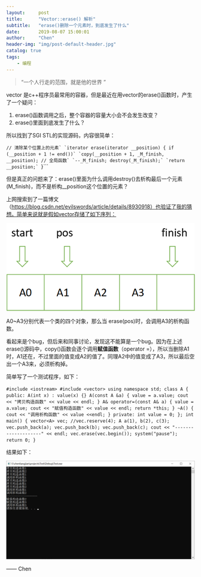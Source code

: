 ```yaml
---
layout:     post
title:      "Vector::erase() 解析"
subtitle:   "erase()删除一个元素时，到底发生了什么"
date:       2019-08-07 15:00:01
author:     "Chen"
header-img: "img/post-default-header.jpg"
catalog: true
tags:
    - 编程
---
```


> “一个人行走的范围，就是他的世界 ”



vector 是c++程序员最常用的容器，但是最近在用vector的erase()函数时，产生了一个疑问：

1.  erase()函数调用之后，整个容器的容量大小会不会发生改变？
2.  erase()里面到底发生了什么？

所以找到了SGI STL的实现源码，内容很简单：

``// 清除某个位置上的元素`
`iterator erase(iterator __position) {
	if (__position + 1 != end())`
		`copy(__position + 1, _M_finish, __position); // 全局函数`
	`--_M_finish;
	destroy(_M_finish);`
	`return __position;`
``}```

但是真正的问题来了：erase()里面为什么调用destroy()去析构最后一个元素(M_finish)，而不是析构__position这个位置的元素？

上网搜索到了一篇博文（https://blog.csdn.net/evilswords/article/details/8930918）也验证了我的猜想。简单来说就是假如vector存储了如下序列：

![](/img/in-post/open-source-license.png)

A0~A3分别代表一个类的四个对象，那么当 erase(pos)时，会调用A3的析构函数。

看起来是个bug，但后来和同事讨论，发现这不能算是一个bug。因为在上述erase()源码中，copy()函数会逐个调用**赋值函数**（operator =），所以当删除A1时，A1还在，不过里面的值变成A2的值了。同理A2中的值变成了A3，所以最后空出一个A3来，必须析构掉。

简单写了一个测试程序，如下：

`#include <iostream>
#include <vector>
using namespace std;
class A {
public:
	A(int x) : value(x) {}
	A(const A &a) {
		value = a.value;
		cout << "拷贝构造函数" << value << endl;
	}
	A& operator=(const A& a) {
		value = a.value;
		cout << "赋值构造函数" << value << endl;
		return *this;
	}
	~A() {
		cout << "调用析构函数" << value <<endl;
	}
private:
	int value = 0;
};
int main()
{
	vector<A> vec;
	//vec.reserve(4);
	A a(1), b(2), c(3);
	vec.push_back(a);
	vec.push_back(b);
	vec.push_back(c);
	cout << "--------------------" << endl;
	vec.erase(vec.begin());
	system("pause");
	return 0;
}`

结果如下：

![](/img/in-post/post-c-u-ali-team.png)

—— Chen


